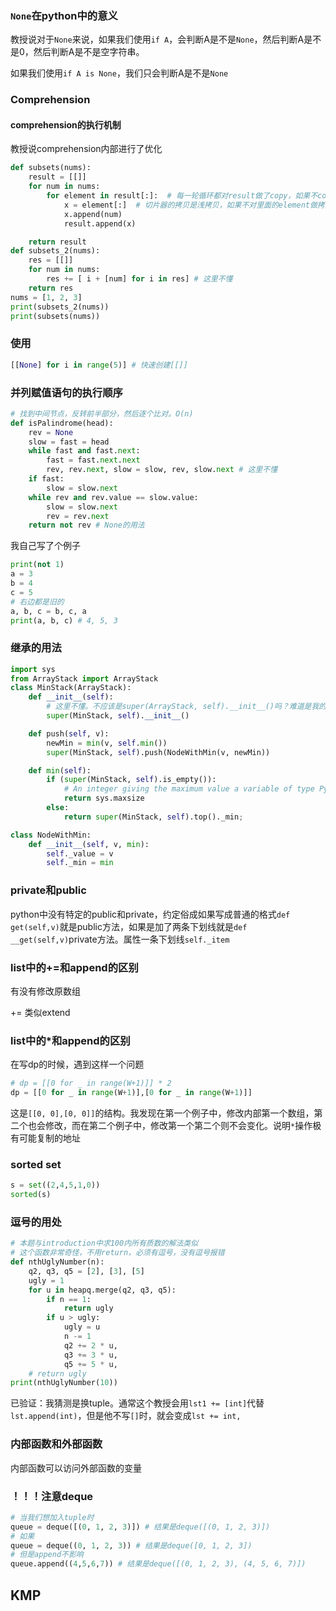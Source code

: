 ### `None`在python中的意义

教授说对于`None`来说，如果我们使用`if A`，会判断A是不是`None`，然后判断A是不是0，然后判断A是不是空字符串。

如果我们使用`if A is None`，我们只会判断A是不是`None`

### Comprehension

#### comprehension的执行机制

教授说comprehension内部进行了优化

```python
def subsets(nums):
    result = [[]]
    for num in nums:
        for element in result[:]:  # 每一轮循环都对result做了copy，如果不copy，会永远循环
            x = element[:]  # 切片器的拷贝是浅拷贝，如果不对里面的element做拷贝，result里原有的元素都会通过x的指向被改动
            x.append(num)
            result.append(x)

    return result
def subsets_2(nums):
    res = [[]]
    for num in nums:
        res += [ i + [num] for i in res] # 这里不懂
    return res
nums = [1, 2, 3]
print(subsets_2(nums))
print(subsets(nums))
```

### 使用

```python
[[None] for i in range(5)] # 快速创建[[]]
```



### 并列赋值语句的执行顺序

```python
# 找到中间节点，反转前半部分，然后逐个比对。O(n)
def isPalindrome(head):
    rev = None
    slow = fast = head
    while fast and fast.next:
        fast = fast.next.next
        rev, rev.next, slow = slow, rev, slow.next # 这里不懂
    if fast:
        slow = slow.next
    while rev and rev.value == slow.value:
        slow = slow.next
        rev = rev.next
    return not rev # None的用法
```

我自己写了个例子

```python
print(not 1)
a = 3
b = 4
c = 5
# 右边都是旧的
a, b, c = b, c, a
print(a, b, c) # 4, 5, 3
```



### 继承的用法

```python
import sys
from ArrayStack import ArrayStack
class MinStack(ArrayStack):
    def __init__(self):
        # 这里不懂。不应该是super(ArrayStack, self).__init__()吗？难道是我的笔记错了
        super(MinStack, self).__init__()

    def push(self, v):
        newMin = min(v, self.min())
        super(MinStack, self).push(NodeWithMin(v, newMin))

    def min(self):
        if (super(MinStack, self).is_empty()):
            # An integer giving the maximum value a variable of type Py_ssize_t can take. It’s usually 2**31 - 1 on a 32-bit platform and 2**63 - 1 on a 64-bit platform
            return sys.maxsize
        else:
            return super(MinStack, self).top()._min;

class NodeWithMin:
    def __init__(self, v, min):
        self._value = v
        self._min = min
```



### private和public

python中没有特定的public和private，约定俗成如果写成普通的格式`def get(self,v)`就是public方法，如果是加了两条下划线就是`def __get(self,v)`private方法。属性一条下划线`self._item`



### list中的+=和append的区别

有没有修改原数组

+= 类似extend

### list中的*和append的区别

在写dp的时候，遇到这样一个问题

```python
# dp = [[0 for _ in range(W+1)]] * 2
dp = [[0 for _ in range(W+1)],[0 for _ in range(W+1)]]
```

这是`[[0, 0],[0, 0]]`的结构。我发现在第一个例子中，修改内部第一个数组，第二个也会修改，而在第二个例子中，修改第一个第二个则不会变化。说明`*`操作极有可能复制的地址

### sorted set

```python
s = set((2,4,5,1,0))
sorted(s)
```



### 逗号的用处

```python
# 本题与introduction中求100内所有质数的解法类似
# 这个函数非常奇怪，不用return，必须有逗号，没有逗号报错
def nthUglyNumber(n):
    q2, q3, q5 = [2], [3], [5]
    ugly = 1
    for u in heapq.merge(q2, q3, q5):
        if n == 1:
            return ugly
        if u > ugly:
            ugly = u
            n -= 1
            q2 += 2 * u,
            q3 += 3 * u,
            q5 += 5 * u,
    # return ugly
print(nthUglyNumber(10))
```

已验证：我猜测是换tuple。通常这个教授会用`lst1 += [int]`代替`lst.append(int)`，但是他不写`[]`时，就会变成`lst += int,`

### 内部函数和外部函数  

内部函数可以访问外部函数的变量

### ！！！注意deque

```python
# 当我们想加入tuple时
queue = deque([(0, 1, 2, 3)]) # 结果是deque([(0, 1, 2, 3)])
# 如果
queue = deque((0, 1, 2, 3)) # 结果是deque([0, 1, 2, 3])
# 但是append不影响
queue.append((4,5,6,7)) # 结果是deque([(0, 1, 2, 3), (4, 5, 6, 7)])


```





##  KMP
